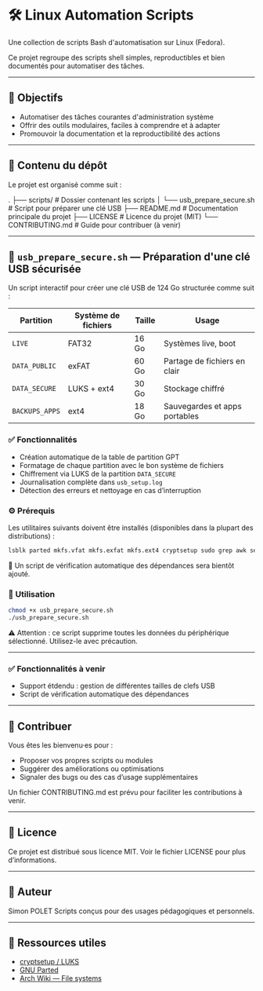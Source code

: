 # 🛠️ Linux Automation Scripts

Une collection de scripts Bash d'automatisation sur Linux (Fedora).

Ce projet regroupe des scripts shell simples, reproductibles et bien documentés pour automatiser des tâches.

---

## 📌 Objectifs

- Automatiser des tâches courantes d'administration système
- Offrir des outils modulaires, faciles à comprendre et à adapter
- Promouvoir la documentation et la reproductibilité des actions

---

## 📁 Contenu du dépôt

Le projet est organisé comme suit :

.
├── scripts/                     # Dossier contenant les scripts
│   └── usb_prepare_secure.sh    # Script pour préparer une clé USB 
├── README.md                    # Documentation principale du projet
├── LICENSE                      # Licence du projet (MIT)
└── CONTRIBUTING.md              # Guide pour contribuer (à venir)

---

## 🔐 `usb_prepare_secure.sh` — Préparation d'une clé USB sécurisée

Un script interactif pour créer une clé USB de 124 Go structurée comme suit :

| Partition       | Système de fichiers | Taille  | Usage                          |
|----------------|----------------------|---------|--------------------------------|
| `LIVE`         | FAT32                | 16 Go   | Systèmes live, boot            |
| `DATA_PUBLIC`  | exFAT                | 60 Go   | Partage de fichiers en clair   |
| `DATA_SECURE`  | LUKS + ext4          | 30 Go   | Stockage chiffré               |
| `BACKUPS_APPS` | ext4                 | 18 Go   | Sauvegardes et apps portables  |

### ✅ Fonctionnalités

- Création automatique de la table de partition GPT
- Formatage de chaque partition avec le bon système de fichiers
- Chiffrement via LUKS de la partition `DATA_SECURE`
- Journalisation complète dans `usb_setup.log`
- Détection des erreurs et nettoyage en cas d’interruption

### ⚙️ Prérequis

Les utilitaires suivants doivent être installés (disponibles dans la plupart des distributions) :

```bash
lsblk parted mkfs.vfat mkfs.exfat mkfs.ext4 cryptsetup sudo grep awk sed tee
```

🧪 Un script de vérification automatique des dépendances sera bientôt ajouté.

### 🚀 Utilisation

```bash
chmod +x usb_prepare_secure.sh
./usb_prepare_secure.sh
```

⚠️ Attention : ce script supprime toutes les données du périphérique sélectionné. Utilisez-le avec précaution.

---

### ✅ Fonctionnalités à venir

- Support étdendu : gestion de différentes tailles de clefs USB
- Script de vérification automatique des dépendances

---

## 🤝 Contribuer

Vous êtes les bienvenu·es pour :

- Proposer vos propres scripts ou modules
- Suggérer des améliorations ou optimisations
- Signaler des bugs ou des cas d’usage supplémentaires

Un fichier CONTRIBUTING.md est prévu pour faciliter les contributions à venir.

---

## 📄 Licence

Ce projet est distribué sous licence MIT. Voir le fichier LICENSE pour plus d’informations.

---

## 👤 Auteur

Simon POLET
Scripts conçus pour des usages pédagogiques et personnels.

---

## 🔗 Ressources utiles

- [cryptsetup / LUKS](https://gitlab.com/cryptsetup/cryptsetup)
- [GNU Parted](https://www.gnu.org/software/parted/)
- [Arch Wiki — File systems](https://wiki.archlinux.org/title/File_systems)
